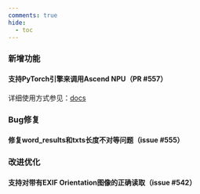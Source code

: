 ```yaml
---
comments: true
hide:
  - toc
---
```


### 新增功能

#### 支持PyTorch引擎来调用Ascend NPU（PR #557）

详细使用方式参见：[docs](https://rapidai.github.io/RapidOCRDocs/main/install_usage/rapidocr/how_to_use_infer_engine/#__tabbed_3_3)

### Bug修复

#### 修复word_results和txts长度不对等问题（issue #555）

### 改进优化

#### 支持对带有EXIF Orientation图像的正确读取（issue #542）
